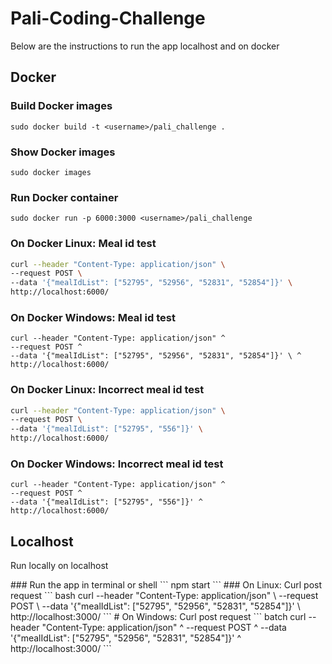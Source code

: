 # Pali-Coding-Challenge
<p> Below are the instructions to run the app localhost and on docker</p>

## Docker
### Build Docker images 
```
sudo docker build -t <username>/pali_challenge .
``` 
### Show Docker images
```
sudo docker images
``` 
### Run Docker container 
```
sudo docker run -p 6000:3000 <username>/pali_challenge
``` 
### On Docker Linux: Meal id test 
``` bash
curl --header "Content-Type: application/json" \ 
--request POST \ 
--data '{"mealIdList": ["52795", "52956", "52831", "52854"]}' \ 
http://localhost:6000/ 
``` 
### On Docker Windows: Meal id test 
``` batch
curl --header "Content-Type: application/json" ^ 
--request POST ^ 
--data '{"mealIdList": ["52795", "52956", "52831", "52854"]}' \ ^ 
http://localhost:6000/
```
### On Docker Linux: Incorrect meal id test 
``` bash
curl --header "Content-Type: application/json" \ 
--request POST \ 
--data '{"mealIdList": ["52795", "556"]}' \ 
http://localhost:6000/ 
``` 
### On Docker Windows: Incorrect meal id test 
``` batch
curl --header "Content-Type: application/json" ^ 
--request POST ^ 
--data '{"mealIdList": ["52795", "556"]}' ^ 
http://localhost:6000/ 
``` 

## Localhost
<p>Run locally on localhost</p>
### Run the app in terminal or shell 
```
npm start
```
### On Linux: Curl post request 
``` bash 
curl --header "Content-Type: application/json" \ 
                --request POST \ 
                --data '{"mealIdList": ["52795", "52956", "52831", "52854"]}' \ 
                http://localhost:3000/
``` 
# On Windows: Curl post request 
``` batch 
curl --header "Content-Type: application/json" ^ 
                --request POST ^ 
                --data '{"mealIdList": ["52795", "52956", "52831", "52854"]}' ^
                http://localhost:3000/
```
